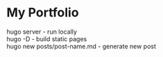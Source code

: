 # My Portfolio

hugo server - run locally  
hugo -D - build static pages  
hugo new posts/post-name.md - generate new post
